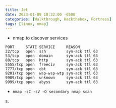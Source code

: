```yaml
---
title: Jet
date: 2023-01-09 18:32:00 -0500
categories: [Walkthrough, Hackthebox, Fortress]
tags: [linux, nmap]
---
```


- nmap to discover services

```
PORT     STATE SERVICE     REASON
22/tcp   open  ssh         syn-ack ttl 63
53/tcp   open  domain      syn-ack ttl 63
80/tcp   open  http        syn-ack ttl 63
5555/tcp open  freeciv     syn-ack ttl 63
7777/tcp open  cbt         syn-ack ttl 63
9201/tcp open  wap-wsp-wtp syn-ack ttl 63
9989/tcp open  unknown     syn-ack ttl 63
9999/tcp open  abyss       syn-ack ttl 63
```

- `nmap -sC -sV -O secondary nmap scan`

s.